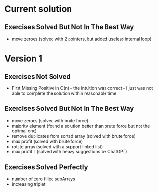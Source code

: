 # Current solution
## Exercises Solved But Not In The Best Way
- move zeroes (solved with 2 pointers, but added useless internal loop)

# Version 1
## Exercises Not Solved
- First Missing Positive in O(n) - the intuition was correct - I just was not able to complete the solution within reasonable time

## Exercises Solved But Not In The Best Way
- move zeroes (solved with brute force)
- majority element (found a solution better than brute force but not the optimal one)
- remove duplicates from sorted array (solved with brute force)
- max profit (solved with brute force)
- rotate array (solved with a support linked list)
- max profit II (solved with heavy suggestions by ChatGPT)

## Exercises Solved Perfectly
- number of zero filled subArrays
- increasing triplet